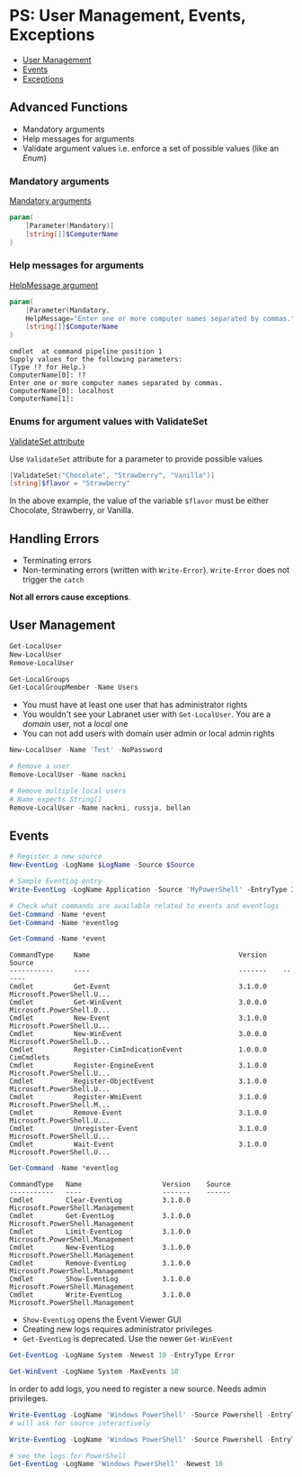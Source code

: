 # PS: User Management, Events, Exceptions

- [User Management](https://ttc2060.pages.labranet.jamk.fi/Powershell/15-UserManagement/)
- [Events](https://ttc2060.pages.labranet.jamk.fi/Powershell/16-Events/)
- [Exceptions](https://ttc2060.pages.labranet.jamk.fi/Powershell/17-Exceptions/)

## Advanced Functions

- Mandatory arguments
- Help messages for arguments
- Validate argument values i.e. enforce a set of possible values (like an _Enum_)

### Mandatory arguments

[Mandatory arguments](https://learn.microsoft.com/en-us/powershell/module/microsoft.powershell.core/about/about_functions_advanced_parameters?view=powershell-7.3#mandatory-argument)

```ps1
param(
    [Parameter(Mandatory)]
    [string[]]$ComputerName
)
```

### Help messages for arguments

[HelpMessage argument](https://learn.microsoft.com/en-us/powershell/module/microsoft.powershell.core/about/about_functions_advanced_parameters?view=powershell-7.3#helpmessage-argument)

```ps1
param(
    [Parameter(Mandatory,
    HelpMessage="Enter one or more computer names separated by commas.")]
    [string[]]$ComputerName
)
```

```
cmdlet  at command pipeline position 1
Supply values for the following parameters:
(Type !? for Help.)
ComputerName[0]: !?
Enter one or more computer names separated by commas.
ComputerName[0]: localhost
ComputerName[1]:
```

### Enums for argument values with ValidateSet

[ValidateSet attribute](https://learn.microsoft.com/en-us/powershell/module/microsoft.powershell.core/about/about_functions_advanced_parameters?view=powershell-7.3#validateset-attribute)

Use `ValidateSet` attribute for a parameter to provide possible values

```ps1
[ValidateSet("Chocolate", "Strawberry", "Vanilla")]
[string]$flavor = "Strawberry"
```

In the above example, the value of the variable `$flavor` must be either Chocolate, Strawberry, or Vanilla.

## Handling Errors

- Terminating errors
- Non-terminating errors (written with `Write-Error`). `Write-Error` does not trigger the `catch`

**Not all errors cause exceptions**.

## User Management

```ps1
Get-LocalUser
New-LocalUser
Remove-LocalUser

Get-LocalGroups
Get-LocalGroupMember -Name Users
```

- You must have at least one user that has administrator rights
- You wouldn't see your Labranet user with `Get-LocalUser`. You are a _domain_ user, not a _local_ one
- You can not add users with domain user admin or local admin rights

```ps1
New-LocalUser -Name 'Test' -NoPassword
```

```ps1
# Remove a user
Remove-LocalUser -Name nackni

# Remove multiple local users
# Name expects String[]
Remove-LocalUser -Name nackni, russja, bellan
```

## Events


```ps1
# Register a new source
New-EventLog -LogName $LogName -Source $Source

# Sample EventLog entry
Write-EventLog -LogName Application -Source 'MyPowerShell' -EntryType Information -Message 'Hello from the other side' -EventId 1

```

```ps1
# Check what commands are available related to events and eventlogs
Get-Command -Name *event
Get-Command -Name *eventlog
```

```ps1
Get-Command -Name *event
```

```
CommandType     Name                                     Version    Source
-----------     ----                                     -------    ------
Cmdlet          Get-Event                                3.1.0.0    Microsoft.PowerShell.U...
Cmdlet          Get-WinEvent                             3.0.0.0    Microsoft.PowerShell.D...
Cmdlet          New-Event                                3.1.0.0    Microsoft.PowerShell.U...
Cmdlet          New-WinEvent                             3.0.0.0    Microsoft.PowerShell.D...
Cmdlet          Register-CimIndicationEvent              1.0.0.0    CimCmdlets
Cmdlet          Register-EngineEvent                     3.1.0.0    Microsoft.PowerShell.U...
Cmdlet          Register-ObjectEvent                     3.1.0.0    Microsoft.PowerShell.U...
Cmdlet          Register-WmiEvent                        3.1.0.0    Microsoft.PowerShell.M...
Cmdlet          Remove-Event                             3.1.0.0    Microsoft.PowerShell.U...
Cmdlet          Unregister-Event                         3.1.0.0    Microsoft.PowerShell.U...
Cmdlet          Wait-Event                               3.1.0.0    Microsoft.PowerShell.U...
```


```ps1
Get-Command -Name *eventlog
```

```
CommandType   Name                    Version    Source
-----------   ----                    -------    ------
Cmdlet        Clear-EventLog          3.1.0.0    Microsoft.PowerShell.Management
Cmdlet        Get-EventLog            3.1.0.0    Microsoft.PowerShell.Management
Cmdlet        Limit-EventLog          3.1.0.0    Microsoft.PowerShell.Management
Cmdlet        New-EventLog            3.1.0.0    Microsoft.PowerShell.Management
Cmdlet        Remove-EventLog         3.1.0.0    Microsoft.PowerShell.Management
Cmdlet        Show-EventLog           3.1.0.0    Microsoft.PowerShell.Management
Cmdlet        Write-EventLog          3.1.0.0    Microsoft.PowerShell.Management
```

- `Show-EventLog` opens the Event Viewer GUI
- Creating new logs requires administrator privileges
- `Get-EventLog` is deprecated. Use the newer `Get-WinEvent`

```ps1
Get-EventLog -LogName System -Newest 10 -EntryType Error

Get-WinEvent -LogName System -MaxEvents 10
```

In order to add logs, you need to register a new source. Needs admin privileges.

```ps1
Write-EventLog -LogName 'Windows PowerShell' -Source Powershell -EntryType Information -EventId 1 -Message 'all good'
# will ask for source interactively

Write-EventLog -LogName 'Windows PowerShell' -Source Powershell -EntryType Information -EventId 1 -Message 'all good'

# see the logs for PowerShell
Get-EventLog -LogName 'Windows PowerShell' -Newest 10
```